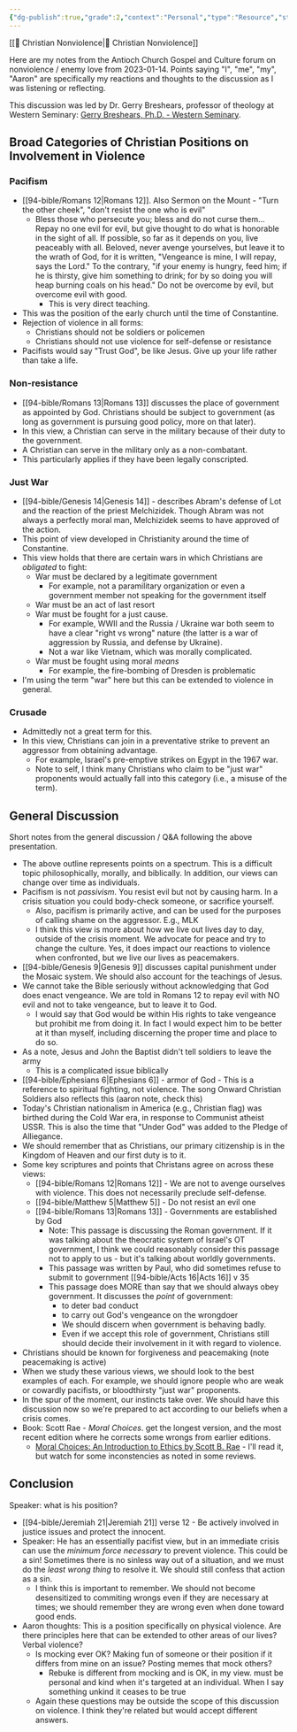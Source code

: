 ```yaml
---
{"dg-publish":true,"grade":2,"context":"Personal","type":"Resource","status":"Evergreen","topic":["Christianity"],"dateCreated":"2023-08-09","permalink":"/sermons/2023-01-14-gospel-and-culture-nonviolence/","dgPassFrontmatter":true}
---
```



[[📘 Christian Nonviolence\|📘 Christian Nonviolence]]

Here are my notes from the Antioch Church Gospel and Culture forum on nonviolence / enemy love from 2023-01-14. Points saying "I", "me", "my", "Aaron" are specifically my reactions and thoughts to the discussion as I was listening or reflecting.

This discussion was led by Dr. Gerry Breshears, professor of theology at Western Seminary: [Gerry Breshears, Ph.D. - Western Seminary](https://www.westernseminary.edu/academics/faculty/gerry-breshears).

## Broad Categories of Christian Positions on Involvement in Violence

### Pacifism

* [[94-bible/Romans 12\|Romans 12]]. Also Sermon on the Mount - "Turn the other cheek", "don't resist the one who is evil"
    * Bless those who persecute you; bless and do not curse them… Repay no one evil for evil, but give thought to do what is honorable in the sight of all. If possible, so far as it depends on you, live peaceably with all. Beloved, never avenge yourselves, but leave it to the wrath of God, for it is written, "Vengeance is mine, I will repay, says the Lord." To the contrary, "if your enemy is hungry, feed him; if he is thirsty, give him something to drink; for by so doing you will heap burning coals on his head." Do not be overcome by evil, but overcome evil with good.
        * This is very direct teaching.
* This was the position of the early church until the time of Constantine.
* Rejection of violence in all forms:
    * Christians should not be soldiers or policemen
    * Christians should not use violence for self-defense or resistance
* Pacifists would say "Trust God", be like Jesus. Give up your life rather than take a life.

### Non-resistance

* [[94-bible/Romans 13\|Romans 13]] discusses the place of government as appointed by God. Christians should be subject to government (as long as government is pursuing good policy, more on that later).
* In this view, a Christian can serve in the military because of their duty to the government.
* A Christian can serve in the military only as a non-combatant.
* This particularly applies if they have been legally conscripted.

### Just War

* [[94-bible/Genesis 14\|Genesis 14]] - describes Abram's defense of Lot and the reaction of the priest Melchizidek. Though Abram was not always a perfectly moral man, Melchizidek seems to have approved of the action.
* This point of view developed in Christianity around the time of Constantine.
* This view holds that there are certain wars in which Christians are *obligated* to fight:
    * War must be declared by a legitimate government
        * For example, not a paramilitary organization or even a government member not speaking for the government itself
    * War must be an act of last resort
    * War must be fought for a just cause.
        * For example, WWII and the Russia / Ukraine war both seem to have a clear "right vs wrong" nature (the latter is a war of aggression by Russia, and defense by Ukraine).
        * Not a war like Vietnam, which was morally complicated.
    * War must be fought using moral *means*
        * For example, the fire-bombing of Dresden is problematic
* I'm using the term "war" here but this can be extended to violence in general.

### Crusade

* Admittedly not a great term for this.
* In this view, Christians can join in a preventative strike to prevent an aggressor from obtaining advantage.
    * For example, Israel's pre-emptive strikes on Egypt in the 1967 war.
    * Note to self, I think many Christians who claim to be "just war" proponents would actually fall into this category (i.e., a misuse of the term).

## General Discussion

Short notes from the general discussion / Q&A following the above presentation.

* The above outline represents points on a spectrum. This is a difficult topic philosophically, morally, and biblically. In addition, our views can change over time as individuals.
* Pacifism is not *passivism*. You resist evil but not by causing harm. In a crisis situation you could body-check someone, or sacrifice yourself.
    * Also, pacifism is primarily active, and can be used for the purposes of calling shame on the aggressor. E.g., MLK
    * I think this view is more about how we live out lives day to day, outside of the crisis moment. We advocate for peace and try to change the culture. Yes, it does impact our reactions to violence when confronted, but we live our lives as peacemakers.
* [[94-bible/Genesis 9\|Genesis 9]] discusses capital punishment under the Mosaic system. We should also account for the teachings of Jesus.
* We cannot take the Bible seriously without acknowledging that God does enact vengeance. We are told in Romans 12 to repay evil with NO evil and not to take vengeance, but to leave it to God.
    * I would say that God would be within His rights to take vengeance but prohibit me from doing it. In fact I would expect him to be better at it than myself, including discerning the proper time and place to do so.
* As a note, Jesus and John the Baptist didn't tell soldiers to leave the army
    * This is a complicated issue biblically
* [[94-bible/Ephesians 6\|Ephesians 6]] - armor of God - This is a reference to spiritual fighting, not violence. The song Onward Christian Soldiers also reflects this (aaron note, check this)
* Today's Christian nationalism in America (e.g., Christian flag) was birthed during the Cold War era, in response to Communist atheist USSR. This is also the time that "Under God" was added to the Pledge of Alliegance.
* We should remember that as Christians, our primary citizenship is in the Kingdom of Heaven and our first duty is to it.
* Some key scriptures and points that Christans agree on across these views:
    * [[94-bible/Romans 12\|Romans 12]] - We are not to avenge ourselves with violence. This does not necessarily preclude self-defense.
    * [[94-bible/Matthew 5\|Matthew 5]] - Do not resist an evil one
    * [[94-bible/Romans 13\|Romans 13]] - Governments are established by God
        * Note: This passage is discussing the Roman government. If it was talking about the theocratic system of Israel's OT government, I think we could reasonably consider this passage not to apply to us - but it's talking about worldly governments.
        * This passage was written by Paul, who did sometimes refuse to submit to government [[94-bible/Acts 16\|Acts 16]] v 35
        * This passage does MORE than say that we should always obey government. It discusses the *point* of government:
            * to deter bad conduct
            * to carry out God's vengeance on the wrongdoer
            * We should discern when government is behaving badly.
            * Even if we accept this role of government, Christians still should decide their involvement in it with regard to violence.
* Christians should be known for forgiveness and peacemaking (note peacemaking is active)
* When we study these various views, we should look to the best examples of each. For example, we should ignore people who are weak or cowardly pacifists, or bloodthirsty "just war" proponents.
* In the spur of the moment, our instincts take over. We should have this discussion now so we're prepared to act according to our beliefs when a crisis comes.
* Book: Scott Rae - *Moral Choices*. get the longest version, and the most recent edition where he corrects some wrongs from earlier editions.
    * [Moral Choices: An Introduction to Ethics by Scott B. Rae](https://www.goodreads.com/book/show/199455.Moral_Choices) - I'll read it, but watch for some inconstencies as noted in some reviews.

## Conclusion

Speaker: what is his position?

* [[94-bible/Jeremiah 21\|Jeremiah 21]] verse 12 - Be actively involved in justice issues and protect the innocent.
* Speaker: He has an essentially pacifist view, but in an immediate crisis can use the *minimum force necessary* to prevent violence. This could be a sin! Sometimes there is no sinless way out of a situation, and we must do the *least wrong thing* to resolve it. We should still confess that action as a sin.
    * I think this is important to remember. We should not become desensitized to commiting wrongs even if they are necessary at times; we should remember they are wrong even when done toward good ends.
* Aaron thoughts: This is a position specifically on physical violence. Are there principles here that can be extended to other areas of our lives? Verbal violence?
    * Is mocking ever OK? Making fun of someone or their position if it differs from mine on an issue? Posting memes that mock others?
        * Rebuke is different from mocking and is OK, in my view. must be personal and kind when it's targeted at an individual. When I say something unkind it ceases to be true
    * Again these questions may be outside the scope of this discussion on violence. I think they're related but would accept different answers.
